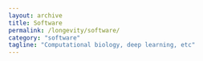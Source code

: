 ```yaml
---
layout: archive
title: Software
permalink: /longevity/software/
category: "software"
tagline: "Computational biology, deep learning, etc"
---
```

